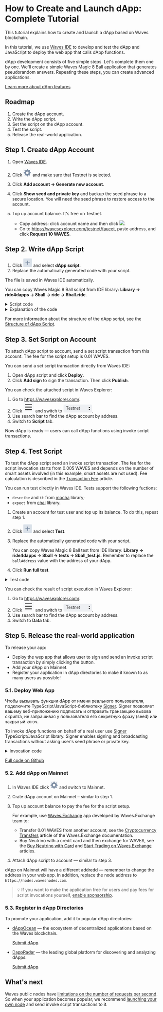 # How to Create and Launch dApp: Complete Tutorial

This tutorial explains how to create and launch a dApp based on Waves blockchain.

In this tutorial, we use [Waves IDE](https://ide.wavesplatform.com/) to develop and test the dApp and JavaScript to deploy the web app that calls dApp functions.

dApp development consists of five simple steps. Let's complete them one by one. We'll create a simple Waves Magic 8 Ball application that generates pseudorandom answers. Repeating these steps, you can create advanced applications.

[Learn more about dApp features](/en/building-apps/smart-contracts/what-is-dapp)

## Roadmap

1. Create the dApp account.
2. Write the dApp script.
3. Set the script on the dApp account.
4. Test the script.
5. Release the real-world application.

## Step 1. Create dApp Account

1. Open [Waves IDE](https://ide.wavesplatform.com/).
2. Click ![](./_assets/ide-settings.png) and make sure that Testnet is selected.
3. Click **Add account → Generate new account**.
4. Click **Show seed and private key** and backup the seed phrase to a secure location. You will need the seed phrase to restore access to the account.
5. Top up account balance. It's free on Testnet.

   * Copy address: click account name and then click ![](./_assets/сopy-button.png).
   * Go to <https://wavesexplorer.com/testnet/faucet>, paste address, and click **Request 10 WAVES**.

## Step 2. Write dApp Script

1. Click ![](./_assets/add-script-button.png) and select **dApp script**.
2. Replace the automatically generated code with your script.

The file is saved in Waves IDE automatically.

You can copy Waves Magic 8 Ball script from IDE library: **Library → ride4dapps → 8ball → ride → 8ball.ride**.

<details><summary>Script code</summary>
<p>
<code>
{-# STDLIB_VERSION 3 #-}<br>
{-# CONTENT_TYPE DAPP #-}<br>
{-# SCRIPT_TYPE ACCOUNT #-}<br>
<br>
let answersCount = 20<br>
let answers = <br>
&nbsp;&nbsp;&nbsp;&nbsp;["It is certain.",<br>
&nbsp;&nbsp;&nbsp;&nbsp;"It is decidedly so.",<br>
&nbsp;&nbsp;&nbsp;&nbsp;"Without a doubt.",<br>
&nbsp;&nbsp;&nbsp;&nbsp;"Yes - definitely.",<br>
&nbsp;&nbsp;&nbsp;&nbsp;"You may rely on it.",<br>
&nbsp;&nbsp;&nbsp;&nbsp;"As I see it, yes.",<br>
&nbsp;&nbsp;&nbsp;&nbsp;"Most likely.",<br>
&nbsp;&nbsp;&nbsp;&nbsp;"Outlook good.",<br>
&nbsp;&nbsp;&nbsp;&nbsp;"Yes.",<br>
&nbsp;&nbsp;&nbsp;&nbsp;"Signs point to yes.",<br>
&nbsp;&nbsp;&nbsp;&nbsp;"Reply hazy, try again.",<br>
&nbsp;&nbsp;&nbsp;&nbsp;"Ask again later.",<br>
&nbsp;&nbsp;&nbsp;&nbsp;"Better not tell you now.",<br>
&nbsp;&nbsp;&nbsp;&nbsp;"Cannot predict now.",<br>
&nbsp;&nbsp;&nbsp;&nbsp;"Concentrate and ask again.",<br>
&nbsp;&nbsp;&nbsp;&nbsp;"Don't count on it.",<br>
&nbsp;&nbsp;&nbsp;&nbsp;"My reply is no.",<br>
&nbsp;&nbsp;&nbsp;&nbsp;"My sources say no.",<br>
&nbsp;&nbsp;&nbsp;&nbsp;"Outlook not so good.",<br>
&nbsp;&nbsp;&nbsp;&nbsp;"Very doubtful."]<br>
<br>
func getAnswer(question: String, previousAnswer: String) = {<br>
&nbsp;&nbsp;&nbsp;&nbsp;let hash = sha256(toBytes(question + previousAnswer))<br>
&nbsp;&nbsp;&nbsp;&nbsp;let index = toInt(hash)<br>
&nbsp;&nbsp;&nbsp;&nbsp;answers[index % answersCount]<br>
}<br>
<br>
func getPreviousAnswer(address: String) = {<br>
&nbsp;&nbsp;&nbsp;&nbsp;match getString(this, address + "_a") {<br>
&nbsp;&nbsp;&nbsp;&nbsp;&nbsp;&nbsp;&nbsp;&nbsp;case a: String => a<br>
&nbsp;&nbsp;&nbsp;&nbsp;&nbsp;&nbsp;&nbsp;&nbsp;case _ => address<br>
&nbsp;&nbsp;&nbsp;&nbsp;}<br>
}<br>
<br>
@Callable(i)<br>
func tellme(question: String) = {<br>
&nbsp;&nbsp;&nbsp;&nbsp;let callerAddress = toBase58String(i.caller.bytes)<br>
&nbsp;&nbsp;&nbsp;&nbsp;let answer = getAnswer(question, getPreviousAnswer(callerAddress))<br>
<br>
&nbsp;&nbsp;&nbsp;&nbsp;WriteSet([<br>
&nbsp;&nbsp;&nbsp;&nbsp;&nbsp;&nbsp;&nbsp;&nbsp;DataEntry(callerAddress + "_q", question),<br>
&nbsp;&nbsp;&nbsp;&nbsp;&nbsp;&nbsp;&nbsp;&nbsp;DataEntry(callerAddress + "_a", answer)<br>
&nbsp;&nbsp;&nbsp;&nbsp;&nbsp;&nbsp;&nbsp;&nbsp;])<br>
}<br>
</code>

</p>
</details>

<details><summary>Explanation of the code</summary>
<p>
dApp-script should start with the following directives:

<code>
{-# STDLIB_VERSION 3 #-}<br>
{-# CONTENT_TYPE DAPP #-}<br>
{-# SCRIPT_TYPE ACCOUNT #-}<br>
</code>

After directives you can declare variables and auxiliary functions.

Callable functions should be adorned with `@Callable(i)` annotation. The `i` object contains invoke script transaction fields that the callable function can use. In this example we use the `i.caller.bytes`field that contains address of user account that called the function.
</p>
</details>

For more information about the structure of the dApp script, see the [Structure of dApp Script](/en/building-apps/smart-contracts/what-is-a-dapp#structure-of-dapp-script).

## Step 3. Set Script on Account

To attach dApp script to account, send a set script transaction from this account. The fee for the script setup is 0.01 WAVES.

You can send a set script transaction directly from Waves IDE:

1. Open dApp script and click **Deploy**.
2. Click **Add sign** to sign the transaction. Then click **Publish**.

You can check the attached script in Waves Explorer:

1. Go to <https://wavesexplorer.com/>.
2. Click ![](./_assets/settings.png) and switch to ![](./_assets/testnet.png).
3. Use search bar to find the dApp account by address.
4. Switch to **Script** tab.

Now dApp is ready — users can call dApp functions using invoke script transactions.

## Step 4. Test Script

To test the dApp script send an invoke script transaction. The fee for the script invocation starts from 0.005 WAVES and depends on the number of smart assets involved (in this example, smart assets are not used). Fee calculation is described in the [Transaction Fee](/en/blockchain/transaction/transaction-fee) article.

You can run test directly in Waves IDE. Tests support the following fuctions:
* `describe` and `it` from [mocha](https://mochajs.org/) library;
* `expect` from [chai](https://www.chaijs.com/) library.

1. Create an account for test user and top up its balance. To do this, repeat step 1.
2. Click ![](./_assets/add-script-button.png) and select **Test**.
3. Replace the automatically generated code with your script.

   You can copy Waves Magic 8 Ball test from IDE library: **Library → ride4dapps → 8ball → tests → 8ball_test.js**. Remember to replace the `ballAddress` value with the address of your dApp.

4. Click **Run full test**.

<details><summary>Test code</summary>
<p>
<code>
describe('8 ball', () => {<br>
&nbsp;&nbsp;&nbsp;&nbsp;const ballAddress = "3N27HUMt4ddx2X7foQwZRmpFzg5PSzLrUgU"<br>
&nbsp;&nbsp;&nbsp;&nbsp;const question = "Test" + Date.now()<br>
&nbsp;&nbsp;&nbsp;&nbsp;const tx = invokeScript({fee: 500000, dApp: ballAddress, call:{function:"tellme", args:[{"type": "string", "value": question}]}, payment: null})<br>
<br>
&nbsp;&nbsp;&nbsp;&nbsp;it('Tx is mined in block', async function(){<br>
&nbsp;&nbsp;&nbsp;&nbsp;&nbsp;&nbsp;&nbsp;&nbsp;await broadcast(tx)<br>
&nbsp;&nbsp;&nbsp;&nbsp;&nbsp;&nbsp;&nbsp;&nbsp;await waitForTx(tx.id)<br>
&nbsp;&nbsp;&nbsp;&nbsp;})<br>
<br>
&nbsp;&nbsp;&nbsp;&nbsp;it('Question is in ball', async function(){<br>
&nbsp;&nbsp;&nbsp;&nbsp;&nbsp;&nbsp;&nbsp;&nbsp;await accountDataByKey(address()+"_q", ballAddress)<br>
&nbsp;&nbsp;&nbsp;&nbsp;&nbsp;&nbsp;&nbsp;&nbsp;&nbsp;&nbsp;&nbsp;&nbsp;.then(reslove => expect(reslove.value).to.equal(question))<br>
&nbsp;&nbsp;&nbsp;&nbsp;})<br>
})<br>
</code>
</p>
</details>

You can check the result of script execution in Waves Explorer:

1. Go to <https://wavesexplorer.com/>.
2. Click ![](./_assets/settings.png) and switch to ![](./_assets/testnet.png).
3. Use search bar to find the dApp account by address.
4. Switch to **Data** tab.

## Step 5. Release the real-world application

To release your app:

* Deploy the wep app that allows user to sign and send an invoke script transaction by simply clicking the button.
* Add your dApp on Mainnet.
* Register your application in dApp directories to make it known to as many users as possible!

### 5.1. Deploy Web App

Чтобы вызывать функции dApp от имени реального пользователя, подключите TypeScript/JavaScript-библиотеку [Signer](/ru/building-apps/waves-api-and-sdk/client-libraries/signer). Signer позволяет вашему веб-приложению подписать и отправить транзакцию вызова скрипта, не запрашивая у пользователя его секретную фразу (seed) или закрытый ключ.

To invoke dApp functions on behalf of a real user use [Signer](/en/building-apps/waves-api-and-sdk/client-libraries/signer) TypeScript/JavaScript library. Signer enables signing and broadcasting transactions without asking user's seed phrase or private key.

<details><summary>Invocation code</summary>
<p>
<code>
await signer.invoke({<br>
&nbsp;&nbsp;&nbsp;&nbsp;dApp: ballAddress,<br>
&nbsp;&nbsp;&nbsp;&nbsp;call: {<br>
&nbsp;&nbsp;&nbsp;&nbsp;&nbsp;&nbsp;&nbsp;&nbsp;function: "tellme",<br>
&nbsp;&nbsp;&nbsp;&nbsp;&nbsp;&nbsp;&nbsp;&nbsp;args:[{"type": "string", "value": question}]<br>
&nbsp;&nbsp;&nbsp;&nbsp;}<br>
}).broadcast();<br>
</code>
</p>
</details>

[Full code on Github](https://github.com/elenaili/waves8ball)

### 5.2. Add dApp on Mainnet

1. In Waves IDE click ![](./_assets/ide-settings.png) and switch to Mainnet.
2. Crate dApp account on Mainnet – similar to step 1.
3. Top up account balance to pay the fee for the script setup.

   For example, use [Waves.Exchange](https://waves.exchange/) app developed by Waves.Exchange team to:
   
   * Transfer 0.01 WAVES from another account, see the [Cryptocurrency Transfers](https://docs.waves.exchange/en/waves-exchange/waves-exchange-online-desktop/online-desktop-trs-gtw/online-desktop-trs-asset) article of the Waves.Exchange documentation.
   * Buy Neutrino with a credit card and then exchange for WAVES, see the [Buy Neutrino with Card](https://docs.waves.exchange/en/waves-exchange/waves-exchange-online-desktop/online-desktop-asset/online-desktop-staking#buy-neutrino-with-card) and [Start Trading on Waves.Exchange](https://docs.waves.exchange/en/waves-exchange/waves-exchange-online-desktop/online-desktop-trading) articles.

4. Attach dApp script to account — similar to step 3.

dApp on Mainnet will have a different addredd  — remember to change the address in your web app. In addition, replace the node address to ` https://nodes.wavesnodes.com`.

> :bulb: If you want to make the application free for users and pay fees for script invocations yourself, [enable sponsorship](/en/blockchain/waves-protocol/sponsored-fee).

### 5.3. Register in dApp Directories

To promote your application, add it to popular dApp directories:

* [dAppOcean](https://www.dappocean.io) — the ecosystem of decentralized applications based on the Waves blockchain.

   [Submit dApp](https://www.dappocean.io/en/dapps/submit)

* [DappRadar](https://dappradar.com) — the leading global platform for discovering and analyzing dApps.

   [Submit dApp](https://dappradar.com/submit-dapp)

## What's next

Waves public nodes have [limitations on the number of requests per second](/en/waves-node/api-limitations-of-the-pool-of-public-nodes). So when your application becomes popular, we recommend [launching your own node](/en/waves-node/how-to-install-a-node/how-to-install-a-node) and send invoke script transactions to it.
